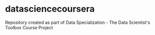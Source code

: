 datasciencecoursera
===================

Repository created as part of Data Specialization - The Data Scientist's Toolbox Course Project
